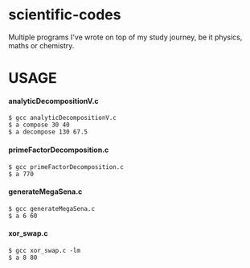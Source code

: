 <!-- Index -->
# scientific-codes
Multiple programs I've wrote on top of my study journey, be it physics, maths or chemistry.
<!-- Usage -->
# USAGE
#### analyticDecompositionV.c
`$ gcc analyticDecompositionV.c`<br>
`$ a compose 30 40`<br>
`$ a decompose 130 67.5`<br>
#### primeFactorDecomposition.c
`$ gcc primeFactorDecomposition.c`<br>
`$ a 770`<br>
#### generateMegaSena.c
`$ gcc generateMegaSena.c`<br>
`$ a 6 60`<br>
#### xor_swap.c
`$ gcc xor_swap.c -lm`<br>
`$ a 8 80`<br>